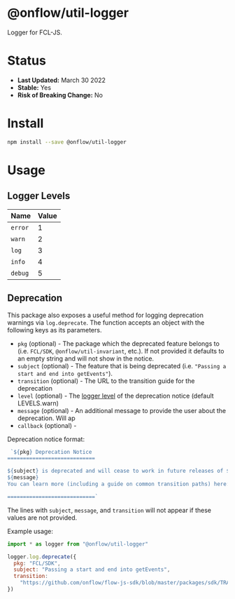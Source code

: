 # @onflow/util-logger

Logger for FCL-JS.

# Status

- **Last Updated:** March 30 2022
- **Stable:** Yes
- **Risk of Breaking Change:** No

# Install

```bash
npm install --save @onflow/util-logger
```

# Usage

## Logger Levels

| Name    | Value |
| ------- | ----- |
| `error` |   1   |
| `warn`  |   2   |
| `log`   |   3   |
| `info`  |   4   |
| `debug` |   5   |

## Deprecation

This package also exposes a useful method for logging deprecation warnings via `log.deprecate`.  The function accepts an object with the following keys as its parameters.

 - `pkg` (optional) - The package which the deprecated feature belongs to (i.e. `FCL/SDK`, `@onflow/util-invariant`, etc.).  If not provided it defaults to an empty string and will not show in the notice.
 - `subject` (optional) - The feature that is being deprecated (i.e. `"Passing a start and end into getEvents"`).
 - `transition`  (optional) - The URL to the transition guide for the deprecation
 - `level` (optional) - The [logger level](https://github.com/onflow/fcl-js/tree/master/packages/util-logger#logger-levels) of the deprecation notice (default LEVELS.warn)
 - `message` (optional) - An additional message to provide the user about the deprecation.  Will ap
 - `callback` (optional) -

Deprecation notice format:
```javascript
 `${pkg} Deprecation Notice
============================

${subject} is deprecated and will cease to work in future releases of ${pkg}.
${message}
You can learn more (including a guide on common transition paths) here: ${transition}

============================`
```
The lines with `subject`, `message`, and `transition` will not appear if these values are not provided.  
  
Example usage:
```javascript
import * as logger from "@onflow/util-logger"

logger.log.deprecate({
  pkg: "FCL/SDK",
  subject: "Passing a start and end into getEvents",
  transition:
    "https://github.com/onflow/flow-js-sdk/blob/master/packages/sdk/TRANSITIONS.md#0005-deprecate-start-end-get-events-builder",
})
```
